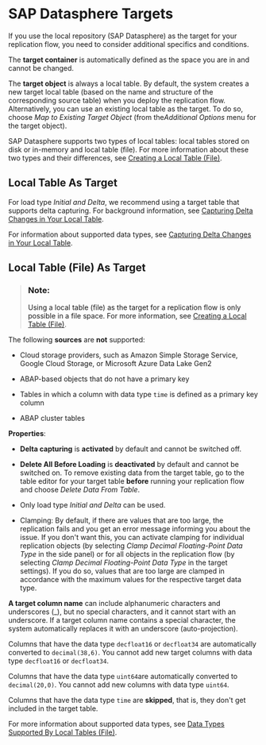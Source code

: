 <!-- loio12c45eb2659f4069b29ef4d69bdd9070 -->

# SAP Datasphere Targets

If you use the local repository \(SAP Datasphere\) as the target for your replication flow, you need to consider additional specifics and conditions.

The **target container** is automatically defined as the space you are in and cannot be changed.

The **target object** is always a local table. By default, the system creates a new target local table \(based on the name and structure of the corresponding source table\) when you deploy the replication flow. Alternatively, you can use an existing local table as the target. To do so, choose *Map to Existing Target Object* \(from the*Additional Options* menu for the target object\).

SAP Datasphere supports two types of local tables: local tables stored on disk or in-memory and local table \(file\). For more information about these two types and their differences, see [Creating a Local Table \(File\)](creating-a-local-table-file-d21881b.md).



<a name="loio12c45eb2659f4069b29ef4d69bdd9070__section_ojz_2lr_zcc"/>

## Local Table As Target

For load type *Initial and Delta*, we recommend using a target table that supports delta capturing. For background information, see [Capturing Delta Changes in Your Local Table](capturing-delta-changes-in-your-local-table-154bdff.md).

For information about supported data types, see [Capturing Delta Changes in Your Local Table](capturing-delta-changes-in-your-local-table-154bdff.md).



<a name="loio12c45eb2659f4069b29ef4d69bdd9070__section_yxy_glr_zcc"/>

## Local Table \(File\) As Target

> ### Note:  
> Using a local table \(file\) as the target for a replication flow is only possible in a file space. For more information, see [Creating a Local Table \(File\)](creating-a-local-table-file-d21881b.md).

The following **sources** are **not** supported:

-   Cloud storage providers, such as Amazon Simple Storage Service, Google Cloud Storage, or Microsoft Azure Data Lake Gen2

-   ABAP-based objects that do not have a primary key

-   Tables in which a column with data type `time` is defined as a primary key column

-   ABAP cluster tables


**Properties**:

-   **Delta capturing** is **activated** by default and cannot be switched off.

-   **Delete All Before Loading** is **deactivated** by default and cannot be switched on. To remove existing data from the target table, go to the table editor for your target table **before** running your replication flow and choose *Delete Data From Table*.

-   Only load type *Initial and Delta* can be used.

-   Clamping: By default, if there are values that are too large, the replication fails and you get an error message informing you about the issue. If you don't want this, you can activate clamping for individual replication objects \(by selecting *Clamp Decimal Floating-Point Data Type* in the side panel\) or for all objects in the replication flow \(by selecting *Clamp Decimal Floating-Point Data Type* in the target settings\). If you do so, values that are too large are clamped in accordance with the maximum values for the respective target data type.


**A target column name** can include alphanumeric characters and underscores \(\_\), but no special characters, and it cannot start with an underscore. If a target column name contains a special character, the system automatically replaces it with an underscore \(auto-projection\).

Columns that have the data type `decfloat16` or `decfloat34` are automatically converted to `decimal(38,6)`. You cannot add new target columns with data type `decfloat16` or `decfloat34`.

Columns that have the data type `uint64`are automatically converted to `decimal(20,0)`. You cannot add new columns with data type `uint64`.

Columns that have the data type `time` are **skipped**, that is, they don't get included in the target table.

For more information about supported data types, see [Data Types Supported By Local Tables \(File\)](data-types-supported-by-local-tables-file-2f39104.md).

